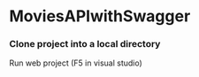 # MoviesAPIwithSwagger

### Clone project into a local directory

Run web project (F5 in visual studio)


